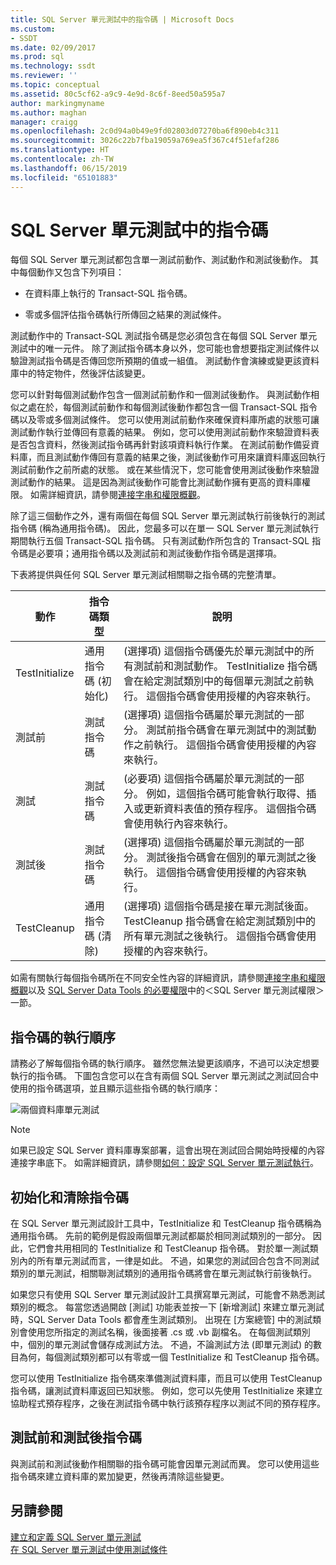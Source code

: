 ```yaml
---
title: SQL Server 單元測試中的指令碼 | Microsoft Docs
ms.custom:
- SSDT
ms.date: 02/09/2017
ms.prod: sql
ms.technology: ssdt
ms.reviewer: ''
ms.topic: conceptual
ms.assetid: 80c5cf62-a9c9-4e9d-8c6f-8eed50a595a7
author: markingmyname
ms.author: maghan
manager: craigg
ms.openlocfilehash: 2c0d94a0b49e9fd02803d07270ba6f890eb4c311
ms.sourcegitcommit: 3026c22b7fba19059a769ea5f367c4f51efaf286
ms.translationtype: HT
ms.contentlocale: zh-TW
ms.lasthandoff: 06/15/2019
ms.locfileid: "65101883"
---
```

# <a name="scripts-in-sql-server-unit-tests"></a>SQL Server 單元測試中的指令碼
每個 SQL Server 單元測試都包含單一測試前動作、測試動作和測試後動作。 其中每個動作又包含下列項目：  
  
-   在資料庫上執行的 Transact\-SQL 指令碼。  
  
-   零或多個評估指令碼執行所傳回之結果的測試條件。  
  
測試動作中的 Transact\-SQL 測試指令碼是您必須包含在每個 SQL Server 單元測試中的唯一元件。 除了測試指令碼本身以外，您可能也會想要指定測試條件以驗證測試指令碼是否傳回您所預期的值或一組值。 測試動作會演練或變更該資料庫中的特定物件，然後評估該變更。  
  
您可以針對每個測試動作包含一個測試前動作和一個測試後動作。 與測試動作相似之處在於，每個測試前動作和每個測試後動作都包含一個 Transact\-SQL 指令碼以及零或多個測試條件。 您可以使用測試前動作來確保資料庫所處的狀態可讓測試動作執行並傳回有意義的結果。 例如，您可以使用測試前動作來驗證資料表是否包含資料，然後測試指令碼再針對該項資料執行作業。 在測試前動作備妥資料庫，而且測試動作傳回有意義的結果之後，測試後動作可用來讓資料庫返回執行測試前動作之前所處的狀態。 或在某些情況下，您可能會使用測試後動作來驗證測試動作的結果。 這是因為測試後動作可能會比測試動作擁有更高的資料庫權限。 如需詳細資訊，請參閱[連接字串和權限概觀](../ssdt/overview-of-connection-strings-and-permissions.md)。  
  
除了這三個動作之外，還有兩個在每個 SQL Server 單元測試執行前後執行的測試指令碼 (稱為通用指令碼)。 因此，您最多可以在單一 SQL Server 單元測試執行期間執行五個 Transact\-SQL 指令碼。 只有測試動作所包含的 Transact\-SQL 指令碼是必要項；通用指令碼以及測試前和測試後動作指令碼是選擇項。  
  
下表將提供與任何 SQL Server 單元測試相關聯之指令碼的完整清單。  
  
|**動作**|**指令碼類型**|**說明**|  
|--------------|-------------------|-------------------|  
|TestInitialize|通用指令碼 (初始化)|(選擇項) 這個指令碼優先於單元測試中的所有測試前和測試動作。 TestInitialize 指令碼會在給定測試類別中的每個單元測試之前執行。 這個指令碼會使用授權的內容來執行。|  
|測試前|測試指令碼|(選擇項) 這個指令碼屬於單元測試的一部分。 測試前指令碼會在單元測試中的測試動作之前執行。 這個指令碼會使用授權的內容來執行。|  
|測試|測試指令碼|(必要項) 這個指令碼屬於單元測試的一部分。 例如，這個指令碼可能會執行取得、插入或更新資料表值的預存程序。 這個指令碼會使用執行內容來執行。|  
|測試後|測試指令碼|(選擇項) 這個指令碼屬於單元測試的一部分。 測試後指令碼會在個別的單元測試之後執行。 這個指令碼會使用授權的內容來執行。|  
|TestCleanup|通用指令碼 (清除)|(選擇項) 這個指令碼是接在單元測試後面。 TestCleanup 指令碼會在給定測試類別中的所有單元測試之後執行。 這個指令碼會使用授權的內容來執行。|  
  
如需有關執行每個指令碼所在不同安全性內容的詳細資訊，請參閱[連接字串和權限概觀](../ssdt/overview-of-connection-strings-and-permissions.md)以及 [SQL Server Data Tools 的必要權限](../ssdt/required-permissions-for-sql-server-data-tools.md)中的＜SQL Server 單元測試權限＞一節。  
  
## <a name="order-in-which-scripts-are-run"></a>指令碼的執行順序  
請務必了解每個指令碼的執行順序。 雖然您無法變更該順序，不過可以決定想要執行的指令碼。 下圖包含您可以在含有兩個 SQL Server 單元測試之測試回合中使用的指令碼選項，並且顯示這些指令碼的執行順序：  
  
![兩個資料庫單元測試](../ssdt/media/twodatabaseunittests.png "兩個資料庫單元測試")  
  
> [!NOTE]  
> 如果已設定 SQL Server 資料庫專案部署，這會出現在測試回合開始時授權的內容連接字串底下。 如需詳細資訊，請參閱[如何：設定 SQL Server 單元測試執行](../ssdt/how-to-configure-sql-server-unit-test-execution.md)。  
  
## <a name="initialization-and-cleanup-scripts"></a>初始化和清除指令碼  
在 SQL Server 單元測試設計工具中，TestInitialize 和 TestCleanup 指令碼稱為通用指令碼。 先前的範例是假設兩個單元測試都屬於相同測試類別的一部分。 因此，它們會共用相同的 TestInitialize 和 TestCleanup 指令碼。 對於單一測試類別內的所有單元測試而言，一律是如此。 不過，如果您的測試回合包含不同測試類別的單元測試，相關聯測試類別的通用指令碼將會在單元測試執行前後執行。  
  
如果您只有使用 SQL Server 單元測試設計工具撰寫單元測試，可能會不熟悉測試類別的概念。 每當您透過開啟 [測試] 功能表並按一下 [新增測試] 來建立單元測試時，SQL Server Data Tools 都會產生測試類別。 出現在 [方案總管] 中的測試類別會使用您所指定的測試名稱，後面接著 .cs 或 .vb 副檔名。 在每個測試類別中，個別的單元測試會儲存成測試方法。 不過，不論測試方法 (即單元測試) 的數目為何，每個測試類別都可以有零或一個 TestInitialize 和 TestCleanup 指令碼。  
  
您可以使用 TestInitialize 指令碼來準備測試資料庫，而且可以使用 TestCleanup 指令碼，讓測試資料庫返回已知狀態。 例如，您可以先使用 TestInitialize 來建立協助程式預存程序，之後在測試指令碼中執行該預存程序以測試不同的預存程序。  
  
## <a name="pre-test-and-post-test-scripts"></a>測試前和測試後指令碼  
與測試前和測試後動作相關聯的指令碼可能會因單元測試而異。 您可以使用這些指令碼來建立資料庫的累加變更，然後再清除這些變更。  
  
## <a name="see-also"></a>另請參閱  
[建立和定義 SQL Server 單元測試](../ssdt/creating-and-defining-sql-server-unit-tests.md)  
[在 SQL Server 單元測試中使用測試條件](../ssdt/using-test-conditions-in-sql-server-unit-tests.md)  
  
